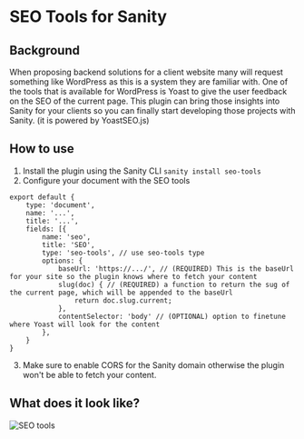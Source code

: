 # SEO Tools for Sanity

## Background
When proposing backend solutions for a client website many will request something like WordPress as this is a system they are familiar with. One of the tools that is available for WordPress is Yoast to give the user feedback on the SEO of the current page. This plugin can bring those insights into Sanity for your clients so you can finally start developing those projects with Sanity. (it is powered by YoastSEO.js)  

## How to use
1. Install the plugin using the Sanity CLI `sanity install seo-tools`
2. Configure your document with the SEO tools
```
export default {
    type: 'document',
    name: '...',
    title: '...',
    fields: [{
        name: 'seo',
        title: 'SEO',
        type: 'seo-tools', // use seo-tools type
        options: {
            baseUrl: 'https://.../', // (REQUIRED) This is the baseUrl for your site so the plugin knows where to fetch your content
            slug(doc) { // (REQUIRED) a function to return the sug of the current page, which will be appended to the baseUrl
                return doc.slug.current;
            },
            contentSelector: 'body' // (OPTIONAL) option to finetune where Yoast will look for the content
        },
    }
}
```
3. Make sure to enable CORS for the Sanity domain otherwise the plugin won't be able to fetch your content.

## What does it look like?
![SEO tools](https://raw.githubusercontent.com/LiamMartens/sanity-plugin-seo-tools/master/doc/img/plugin.gif)